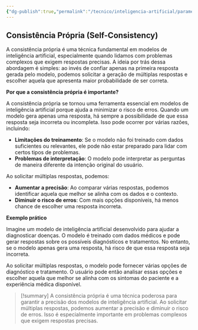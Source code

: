 ```yaml
---
{"dg-publish":true,"permalink":"/tecnico/inteligencia-artificial/parametros-de-llm/self-consistency/","title":"Self Consistency","metatags":{"description":"podemos solicitar a geração de múltiplas respostas e escolher aquela que apresenta maior probabilidade de ser correta."},"tags":["Inteligencia-artificial","LLM"],"noteIcon":"1","updated":"2025-01-20T19:45:13.839-03:00"}
---
```



## **Consistência Própria (Self-Consistency)**

A consistência própria é uma técnica fundamental em modelos de inteligência artificial, especialmente quando lidamos com problemas complexos que exigem respostas precisas. A ideia por trás dessa abordagem é simples: ao invés de confiar apenas na primeira resposta gerada pelo modelo, podemos solicitar a geração de múltiplas respostas e escolher aquela que apresenta maior probabilidade de ser correta.

**Por que a consistência própria é importante?**

A consistência própria se tornou uma ferramenta essencial em modelos de inteligência artificial porque ajuda a minimizar o risco de erros. Quando um modelo gera apenas uma resposta, há sempre a possibilidade de que essa resposta seja incorreta ou incompleta. Isso pode ocorrer por várias razões, incluindo:

- **Limitações do treinamento**: Se o modelo não foi treinado com dados suficientes ou relevantes, ele pode não estar preparado para lidar com certos tipos de problemas.
- **Problemas de interpretação**: O modelo pode interpretar as perguntas de maneira diferente da intenção original do usuário.

Ao solicitar múltiplas respostas, podemos:

- **Aumentar a precisão**: Ao comparar várias respostas, podemos identificar aquela que melhor se alinha com os dados e o contexto.
- **Diminuir o risco de erros**: Com mais opções disponíveis, há menos chance de escolher uma resposta incorreta.

**Exemplo prático**

Imagine um modelo de inteligência artificial desenvolvido para ajudar a diagnosticar doenças. O modelo é treinado com dados médicos e pode gerar respostas sobre os possíveis diagnósticos e tratamentos. No entanto, se o modelo apenas gera uma resposta, há risco de que essa resposta seja incorreta.

Ao solicitar múltiplas respostas, o modelo pode fornecer várias opções de diagnóstico e tratamento. O usuário pode então analisar essas opções e escolher aquela que melhor se alinha com os sintomas do paciente e a experiência médica disponível.

> [!summary] A consistência própria é uma técnica poderosa para garantir a precisão dos modelos de inteligência artificial. Ao solicitar múltiplas respostas, podemos aumentar a precisão e diminuir o risco de erros. Isso é especialmente importante em problemas complexos que exigem respostas precisas.
